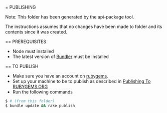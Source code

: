 = PUBLISHING

Note: This folder has been generated by the api-package tool.

The instructions assumes that no changes have been made to folder and its
contents since it was created.

== PREREQUISITES

- Node must installed
- The latest version of [Bundler][] must be installed


== TO PUBLISH

- Make sure you have an account on [rubygems][].
- Set up your machine to be to publish as described in [Publishing To RUBYGEMS.ORG][]
- Run the following commands
```sh
$ # (from this folder)
$ bundle update && rake publish
```

[rubygems]: http://rubygems.org
[Publishing To RUBYGEMS.ORG]: http://guides.rubygems.org/publishing/#publishing-to-rubygemsorg
[Bundler]: http://bundler.io
